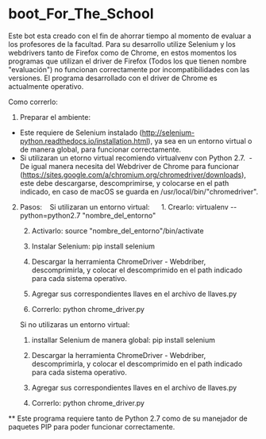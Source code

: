 # boot_For_The_School
Este bot esta creado con el fin de ahorrar tiempo al momento de evaluar a los profesores de la facultad. 
Para su desarrollo utilize Selenium y los webdrivers tanto de Firefox como de Chrome, en estos momentos los programas que utilizan el driver de Firefox (Todos los que tienen nombre "evaluación") no funcionan correctamente por incompatibilidades con las versiones. 
El programa desarrollado con el driver de Chrome es actualmente operativo. 

Como correrlo:

1. Preparar el ambiente:
  - Este requiere de Selenium instalado (http://selenium-python.readthedocs.io/installation.html), ya sea en un entorno virtual o de manera global, para funcionar correctamente.
  - Si utilizaran un etorno virtual recomiendo virtualvenv con Python 2.7.
  - De igual manera necesita del Webdriver de Chrome para funcionar (https://sites.google.com/a/chromium.org/chromedriver/downloads), este debe descargarse, descomprimirse, y colocarse en el path indicado, en caso de macOS se guarda en /usr/local/bin/"chromedriver".  
  
2. Pasos:
    Si utilizaran un entorno virtual:
      1. Crearlo: virtualenv --python=python2.7 "nombre_del_entorno"
      
      2. Activarlo: source "nombre_del_entorno"/bin/activate
      
      3. Instalar Selenium: pip install selenium
      
      4. Descargar la herramienta ChromeDriver - Webdriber, descomprimirla, y colocar el descomprimido en el path indicado para cada sistema operativo.
      
      5. Agregar sus correspondientes llaves en el archivo de llaves.py
      
      6. Correrlo: python chrome_driver.py
    
    Si no utilizaras un entorno virtual:
      1. installar Selenium de manera global: pip install selenium
      
      2. Descargar la herramienta ChromeDriver - Webdriber, descomprimirla, y colocar el descomprimido en el path indicado para cada sistema operativo.
      
      5. Agregar sus correspondientes llaves en el archivo de llaves.py
      
      6. Correrlo: python chrome_driver.py
      
** Este programa requiere tanto de Python 2.7 como de su manejador de paquetes PIP para poder funcionar correctamente. 
      
